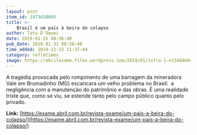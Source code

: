 ```yaml
---
layout: post
item_id: 2473458605
title: >-
    Brasil é um país à beira do colapso
author: Tatu D'Oquei
date: 2019-01-31 08:56:40
pub_date: 2019-01-31 08:56:40
time_added: 2019-12-23 21:37:44
category: refletimos
image: https://abrilexame.files.wordpress.com/2019/01/infra-1-e1548866464561.jpg?quality=70&strip=info&w=680&h=453&crop=1
---
```


A tragédia provocada pelo rompimento de uma barragem da mineradora Vale em Brumadinho (MG) escancara um velho problema no Brasil:  a negligência com a manutenção do patrimônio e das obras. É uma realidade triste que, como se viu, se estende tanto pelo campo público quanto pelo privado.

**Link:** [https://exame.abril.com.br/revista-exame/um-pais-a-beira-do-colapso/](https://exame.abril.com.br/revista-exame/um-pais-a-beira-do-colapso/)

